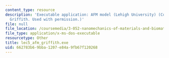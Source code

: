 ```yaml
---
content_type: resource
description: 'Executable application: AFM model (Lehigh University) (Courtesy of Joseph
  Griffith. Used with permission.)'
file: null
file_location: /coursemedia/3-052-nanomechanics-of-materials-and-biomaterials-spring-2007/662783b69bba1207e84a9fb67f120268_lec5_afm_griffith.exe
file_type: application/x-ms-dos-executable
resourcetype: Other
title: lec5_afm_griffith.exe
uid: 662783b6-9bba-1207-e84a-9fb67f120268
---
```

